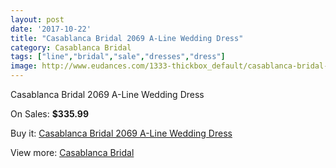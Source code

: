 ```yaml
---
layout: post
date: '2017-10-22'
title: "Casablanca Bridal 2069 A-Line Wedding Dress"
category: Casablanca Bridal
tags: ["line","bridal","sale","dresses","dress"]
image: http://www.eudances.com/1333-thickbox_default/casablanca-bridal-2069-a-line-wedding-dress.jpg
---
```

Casablanca Bridal 2069 A-Line Wedding Dress

On Sales: **$335.99**
<a href="https://www.eudances.com/en/casablanca-bridal/471-casablanca-bridal-2069-a-line-wedding-dress.html"><amp-img layout="responsive" width="600" height="600" src="//www.eudances.com/1333-thickbox_default/casablanca-bridal-2069-a-line-wedding-dress.jpg" alt="Casablanca Bridal 2069 A-Line Wedding Dress 0" /></a>
<a href="https://www.eudances.com/en/casablanca-bridal/471-casablanca-bridal-2069-a-line-wedding-dress.html"><amp-img layout="responsive" width="600" height="600" src="//www.eudances.com/1335-thickbox_default/casablanca-bridal-2069-a-line-wedding-dress.jpg" alt="Casablanca Bridal 2069 A-Line Wedding Dress 1" /></a>
<a href="https://www.eudances.com/en/casablanca-bridal/471-casablanca-bridal-2069-a-line-wedding-dress.html"><amp-img layout="responsive" width="600" height="600" src="//www.eudances.com/1334-thickbox_default/casablanca-bridal-2069-a-line-wedding-dress.jpg" alt="Casablanca Bridal 2069 A-Line Wedding Dress 2" /></a>

Buy it: [Casablanca Bridal 2069 A-Line Wedding Dress](https://www.eudances.com/en/casablanca-bridal/471-casablanca-bridal-2069-a-line-wedding-dress.html "Casablanca Bridal 2069 A-Line Wedding Dress")

View more: [Casablanca Bridal](https://www.eudances.com/en/4-casablanca-bridal "Casablanca Bridal")